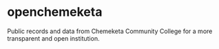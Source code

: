 # openchemeketa
Public records and data from Chemeketa Community College for a more transparent and open institution.
